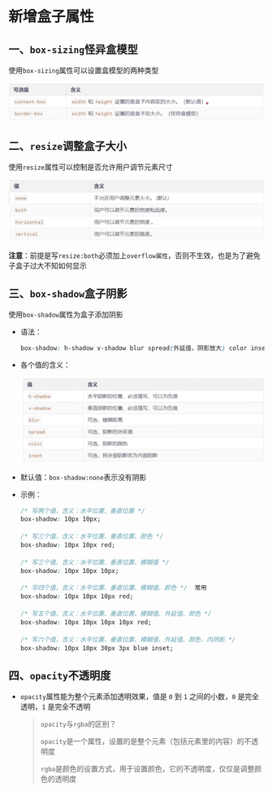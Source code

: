 # 新增盒子属性

## 一、`box-sizing`怪异盒模型

使用`box-sizing`属性可以设置盒模型的两种类型

![](03_新增盒子属性.assets/capture_20240918175238273.bmp)



## 二、`resize`调整盒子大小

使用`resize`属性可以控制是否允许用户调节元素尺寸

![](03_新增盒子属性.assets/capture_20240918180115281.bmp)

**注意**：前提是写`resize:both`必须加上`overflow属性`，否则不生效，也是为了避免子盒子过大不知如何显示



## 三、`box-shadow`盒子阴影

使用`box-shadow`属性为盒子添加阴影

- 语法：

	```css
	box-shadow: h-shadow v-shadow blur spread(外延值，阴影放大) color inset
	```

- 各个值的含义：

	![](03_新增盒子属性.assets/capture_20240918182345005.bmp)

- 默认值：`box-shadow:none`表示没有阴影

- 示例：

	```css
	/* 写两个值，含义：水平位置、垂直位置 */
	box-shadow: 10px 10px;
	
	/* 写三个值，含义：水平位置、垂直位置、颜色 */
	box-shadow: 10px 10px red;
	
	/* 写三个值，含义：水平位置、垂直位置、模糊值 */
	box-shadow: 10px 10px 10px;
	
	/* 写四个值，含义：水平位置、垂直位置、模糊值、颜色 */	常用
	box-shadow: 10px 10px 10px red;
	
	/* 写五个值，含义：水平位置、垂直位置、模糊值、外延值、颜色 */
	box-shadow: 10px 10px 10px 10px red;
	
	/* 写六个值，含义：水平位置、垂直位置、模糊值、外延值、颜色、内阴影 */
	box-shadow: 10px 10px 30px 3px blue inset;
	```

	

## 四、`opacity`不透明度

- `opacity`属性能为整个元素添加透明效果，值是 `0` 到 `1` 之间的小数，`0` 是完全透明，`1` 是完全不透明

	> `opacity`与`rgba`的区别？
	>
	> `opacity`是一个属性，设置的是整个元素（包括元素里的内容）的不透明度
	>
	> `rgba`是颜色的设置方式，用于设置颜色，它的不透明度，仅仅是调整颜色的透明度















































